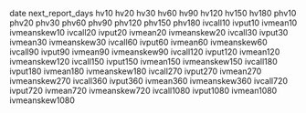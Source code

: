date
next_report_days
hv10
hv20
hv30
hv60
hv90
hv120
hv150
hv180
phv10
phv20
phv30
phv60
phv90
phv120
phv150
phv180
ivcall10
ivput10
ivmean10
ivmeanskew10
ivcall20
ivput20
ivmean20
ivmeanskew20
ivcall30
ivput30
ivmean30
ivmeanskew30
ivcall60
ivput60
ivmean60
ivmeanskew60
ivcall90
ivput90
ivmean90
ivmeanskew90
ivcall120
ivput120
ivmean120
ivmeanskew120
ivcall150
ivput150
ivmean150
ivmeanskew150
ivcall180
ivput180
ivmean180
ivmeanskew180
ivcall270
ivput270
ivmean270
ivmeanskew270
ivcall360
ivput360
ivmean360
ivmeanskew360
ivcall720
ivput720
ivmean720
ivmeanskew720
ivcall1080
ivput1080
ivmean1080
ivmeanskew1080